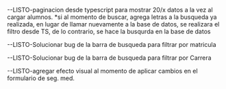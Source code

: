 --LISTO-paginacion desde typescript  para mostrar 20/x datos a la vez al cargar alumnos.
        *si al momento de buscar, agrega letras a la busqueda ya realizada, en lugar de llamar nuevamente a la 
        base de datos, se realizara el filtro desde TS, de lo contrario, se hace la busqurda en la base de datos
    

--LISTO-Solucionar bug de la barra de busqueda para filtrar por matricula

--LISTO-Solucionar bug de la barra de busqueda para filtrar por Carrera

--LISTO-agregar efecto visual al momento de aplicar cambios en el formulario de seg. med.

